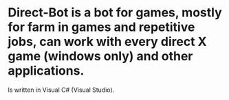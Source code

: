 # Direct-Bot is a bot for games, mostly for farm in games and repetitive jobs, can work with every direct X game (windows only) and other applications.
Is written in Visual C# (Visual Studio).
